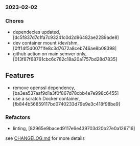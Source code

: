 ### 2023-02-02

### Chores
+ dependecies updated, [dc5f837d7c1fa7c93241c0d2d96482ae2289ade8]
+ dev container mount /dev/shm, [0ff14f5d007f1fe8c3d7672a8ceb746ae8b08398]
+ github action on main semver only, [013f87f68761cbc6c782c18a20a1757bd28d7835]

## Features
+ remove openssl dependency, [ba3ea537aaf9d1a3f0f867d78cbb4e7e998c6455]
+ use a scratch Docker container, [fb844b56859117bd0740233d79e9e3c418f98be9]

### Refactors
+ linting, [82965e9baced9117e6e439703d20b27e0a126716]

see <a href='https://github.com/mrjackwills/belugasnooze_pi/blob/main/CHANGELOG.md'>CHANGELOG.md</a> for more details
